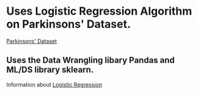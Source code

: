 # Uses Logistic Regression Algorithm on Parkinsons' Dataset. 
[Parkinsons' Dataset](https://archive.ics.uci.edu/ml/datasets/Parkinsons) 
## Uses the Data Wrangling libary Pandas and ML/DS library sklearn. 
Information about [Logistic Regression](https://scikit-learn.org/stable/modules/generated/sklearn.linear_model.LogisticRegression.html)

